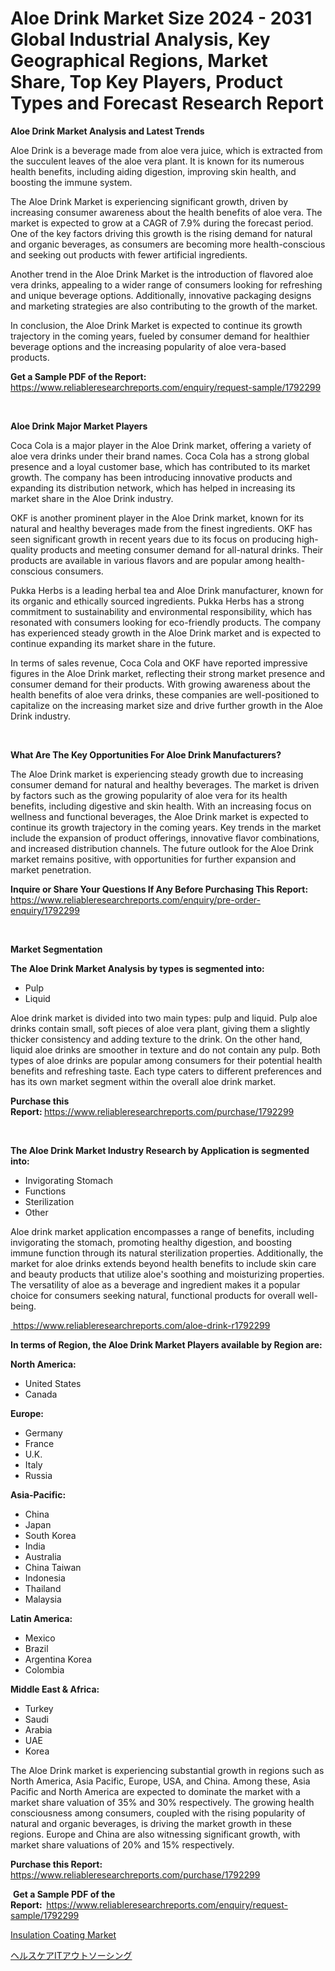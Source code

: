 <p><h1>Aloe Drink Market Size 2024 - 2031 Global Industrial Analysis, Key Geographical Regions, Market Share, Top Key Players, Product Types and Forecast Research Report</h1></p><p><strong>Aloe Drink Market Analysis and Latest Trends</strong></p>
<p><p>Aloe Drink is a beverage made from aloe vera juice, which is extracted from the succulent leaves of the aloe vera plant. It is known for its numerous health benefits, including aiding digestion, improving skin health, and boosting the immune system.</p><p>The Aloe Drink Market is experiencing significant growth, driven by increasing consumer awareness about the health benefits of aloe vera. The market is expected to grow at a CAGR of 7.9% during the forecast period. One of the key factors driving this growth is the rising demand for natural and organic beverages, as consumers are becoming more health-conscious and seeking out products with fewer artificial ingredients.</p><p>Another trend in the Aloe Drink Market is the introduction of flavored aloe vera drinks, appealing to a wider range of consumers looking for refreshing and unique beverage options. Additionally, innovative packaging designs and marketing strategies are also contributing to the growth of the market.</p><p>In conclusion, the Aloe Drink Market is expected to continue its growth trajectory in the coming years, fueled by consumer demand for healthier beverage options and the increasing popularity of aloe vera-based products.</p></p>
<p><strong>Get a Sample PDF of the Report:&nbsp;</strong> <a href="https://www.reliableresearchreports.com/enquiry/request-sample/1792299">https://www.reliableresearchreports.com/enquiry/request-sample/1792299</a></p>
<p>&nbsp;</p>
<p><strong>Aloe Drink Major Market Players</strong></p>
<p><p>Coca Cola is a major player in the Aloe Drink market, offering a variety of aloe vera drinks under their brand names. Coca Cola has a strong global presence and a loyal customer base, which has contributed to its market growth. The company has been introducing innovative products and expanding its distribution network, which has helped in increasing its market share in the Aloe Drink industry.</p><p>OKF is another prominent player in the Aloe Drink market, known for its natural and healthy beverages made from the finest ingredients. OKF has seen significant growth in recent years due to its focus on producing high-quality products and meeting consumer demand for all-natural drinks. Their products are available in various flavors and are popular among health-conscious consumers.</p><p>Pukka Herbs is a leading herbal tea and Aloe Drink manufacturer, known for its organic and ethically sourced ingredients. Pukka Herbs has a strong commitment to sustainability and environmental responsibility, which has resonated with consumers looking for eco-friendly products. The company has experienced steady growth in the Aloe Drink market and is expected to continue expanding its market share in the future.</p><p>In terms of sales revenue, Coca Cola and OKF have reported impressive figures in the Aloe Drink market, reflecting their strong market presence and consumer demand for their products. With growing awareness about the health benefits of aloe vera drinks, these companies are well-positioned to capitalize on the increasing market size and drive further growth in the Aloe Drink industry.</p></p>
<p>&nbsp;</p>
<p><strong>What Are The Key Opportunities For Aloe Drink Manufacturers?</strong></p>
<p><p>The Aloe Drink market is experiencing steady growth due to increasing consumer demand for natural and healthy beverages. The market is driven by factors such as the growing popularity of aloe vera for its health benefits, including digestive and skin health. With an increasing focus on wellness and functional beverages, the Aloe Drink market is expected to continue its growth trajectory in the coming years. Key trends in the market include the expansion of product offerings, innovative flavor combinations, and increased distribution channels. The future outlook for the Aloe Drink market remains positive, with opportunities for further expansion and market penetration.</p></p>
<p><strong>Inquire or Share Your Questions If Any Before Purchasing This Report:</strong> <a href="https://www.reliableresearchreports.com/enquiry/pre-order-enquiry/1792299">https://www.reliableresearchreports.com/enquiry/pre-order-enquiry/1792299</a></p>
<p>&nbsp;</p>
<p><strong>Market Segmentation</strong></p>
<p><strong>The Aloe Drink Market Analysis by types is segmented into:</strong></p>
<p><ul><li>Pulp</li><li>Liquid</li></ul></p>
<p><p>Aloe drink market is divided into two main types: pulp and liquid. Pulp aloe drinks contain small, soft pieces of aloe vera plant, giving them a slightly thicker consistency and adding texture to the drink. On the other hand, liquid aloe drinks are smoother in texture and do not contain any pulp. Both types of aloe drinks are popular among consumers for their potential health benefits and refreshing taste. Each type caters to different preferences and has its own market segment within the overall aloe drink market.</p></p>
<p><strong>Purchase this Report:&nbsp;</strong><a href="https://www.reliableresearchreports.com/purchase/1792299">https://www.reliableresearchreports.com/purchase/1792299</a></p>
<p>&nbsp;</p>
<p><strong>The Aloe Drink Market Industry Research by Application is segmented into:</strong></p>
<p><ul><li>Invigorating Stomach</li><li>Functions</li><li>Sterilization</li><li>Other</li></ul></p>
<p><p>Aloe drink market application encompasses a range of benefits, including invigorating the stomach, promoting healthy digestion, and boosting immune function through its natural sterilization properties. Additionally, the market for aloe drinks extends beyond health benefits to include skin care and beauty products that utilize aloe's soothing and moisturizing properties. The versatility of aloe as a beverage and ingredient makes it a popular choice for consumers seeking natural, functional products for overall well-being.</p></p>
<p><a href="https://www.reliableresearchreports.com/aloe-drink-r1792299">&nbsp;https://www.reliableresearchreports.com/aloe-drink-r1792299</a></p>
<p><strong>In terms of Region, the Aloe Drink Market Players available by Region are:</strong></p>
<p>
    <p> <strong> North America: </strong>
        <ul>
            <li>United States</li>
            <li>Canada</li>
        </ul>
        </p> 
    <p> <strong> Europe: </strong>
        <ul>
            <li>Germany</li>
            <li>France</li>
            <li>U.K.</li>
            <li>Italy</li>
            <li>Russia</li>
        </ul>
        </p> 
    <p> <strong> Asia-Pacific: </strong>
        <ul>
            <li>China</li>
            <li>Japan</li>
            <li>South Korea</li>
            <li>India</li>
            <li>Australia</li>
            <li>China Taiwan</li>
            <li>Indonesia</li>
            <li>Thailand</li>
            <li>Malaysia</li>
        </ul>
        </p> 
    <p> <strong> Latin America: </strong>
        <ul>
            <li>Mexico</li>
            <li>Brazil</li>
            <li>Argentina Korea</li>
            <li>Colombia</li>
        </ul>
        </p> 
    <p> <strong> Middle East & Africa: </strong>
        <ul>
            <li>Turkey</li>
            <li>Saudi</li>
            <li>Arabia</li>
            <li>UAE</li>
            <li>Korea</li>
        </ul>
    </p>
    </p>
<p><p>The Aloe Drink market is experiencing substantial growth in regions such as North America, Asia Pacific, Europe, USA, and China. Among these, Asia Pacific and North America are expected to dominate the market with a market share valuation of 35% and 30% respectively. The growing health consciousness among consumers, coupled with the rising popularity of natural and organic beverages, is driving the market growth in these regions. Europe and China are also witnessing significant growth, with market share valuations of 20% and 15% respectively.</p></p>
<p><strong>Purchase this Report: </strong><a href="https://www.reliableresearchreports.com/purchase/1792299">https://www.reliableresearchreports.com/purchase/1792299</a></p>
<p>&nbsp;<strong>Get a Sample PDF of the Report:&nbsp;&nbsp;</strong><a href="https://www.reliableresearchreports.com/enquiry/request-sample/1792299">https://www.reliableresearchreports.com/enquiry/request-sample/1792299</a></p>
<p><strong></strong></p>
<p><p><a href="https://skillful-vermicelli-b89.notion.site/Insulation-Coating-Market-Provides-Detailed-Segmentation-of-this-Market-based-on-Type-Application--eff10c7a73fe4fecbdc881d6ce6584fb">Insulation Coating Market</a></p><p><a href="https://medium.com/@stevencornish04/%E3%83%98%E3%83%AB%E3%82%B9%E3%82%B1%E3%82%A2it%E3%82%A2%E3%82%A6%E3%83%88%E3%82%BD%E3%83%BC%E3%82%B7%E3%83%B3%E3%82%B0%E5%B8%82%E5%A0%B4%E3%83%AC%E3%83%9D%E3%83%BC%E3%83%88%E3%81%AF-%E3%81%93%E3%81%AE%E5%B8%82%E5%A0%B4%E3%81%AE%E6%9C%80%E6%96%B0%E3%81%AE%E3%83%88%E3%83%AC%E3%83%B3%E3%83%89%E3%82%84%E6%88%90%E9%95%B7%E6%A9%9F%E4%BC%9A%E3%82%92%E6%98%8E%E3%82%89%E3%81%8B%E3%81%AB%E3%81%97%E3%81%A6%E3%81%84%E3%81%BE%E3%81%99-3a89ec3d1f61">ヘルスケアITアウトソーシング</a></p></p>